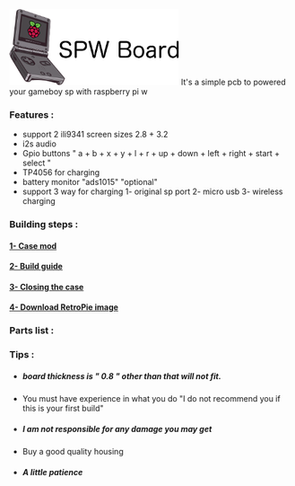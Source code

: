 <img src="images/logo.png" width="60%">
It's a simple pcb to powered your gameboy sp with raspberry pi w


### Features :
- support 2 ili9341 screen sizes 2.8 + 3.2
- i2s audio
- Gpio buttons " a + b + x + y + l + r + up + down + left + right + start + select "
- TP4056 for charging 
- battery monitor "ads1015" "optional"
- support 3 way for charging 
1- original sp port
2- micro usb
3- wireless charging

### Building steps :

#### [1- Case mod](https://github.com/Gameboypi/SPW/tree/master/Case%20mod)
#### [2- Build guide](https://github.com/Gameboypi/SPW/tree/master/Build%20guide)
#### [3- Closing the case](https://github.com/Gameboypi/SPW/tree/master/Closing%20the%20case)
#### [4- Download RetroPie image](https://github.com/Gameboypi/SPW/tree/master/Retropie%20image)

### Parts list :

### Tips :
- ##### board thickness is " 0.8 " other than that will not fit.
- You must have experience in what you do "I do not recommend you if this is your first build"
- ##### I am not responsible for any damage you may get
- Buy a good quality housing 
- ##### A little patience

